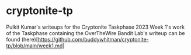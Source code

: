 # cryptonite-tp
Pulkit Kumar's writeups for the Cryptonite Taskphase 2023
Week 1's work of the Taskphase containing the OverTheWire Bandit Lab's writeup can be found (here)[https://github.com/buddywhitman/cryptonite-tp/blob/main/week1.md]
